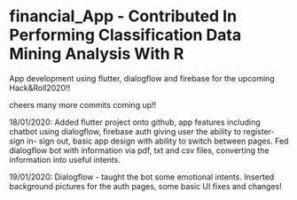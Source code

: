 # financial_App - Contributed In Performing Classification Data Mining Analysis With R

App development using flutter, dialogflow and firebase for the upcoming Hack&Roll2020!!

cheers many more commits coming up!!

18/01/2020: Added flutter project onto github, app features including chatbot using dialogflow, firebase auth giving user the ability to register-sign in- sign out, basic app design with ability to switch between pages. Fed dialogflow bot with information via pdf, txt and csv files, converting the information into useful intents.

19/01/2020: Dialogflow - taught the bot some emotional intents. Inserted background pictures for the auth pages, some basic UI fixes and changes!
